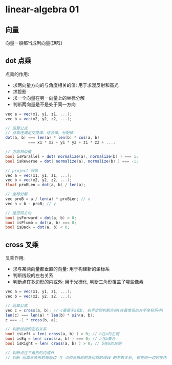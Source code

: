 # linear-algebra 01

## 向量

向量一般都当成列向量(矩阵)

## dot 点乘

点乘的作用:
- 求两向量方向的与角度相关的值: 用于求漫反射和高光
- 求投影
- 求一个向量在另一向量上的坐标分解
- 判断两向量是不是处于同一方向

```c#
vec a = vec(x1, y1, z1, ...);
vec b = vec(x2, y2, z2, ...);

// 运算公式
// 点乘还满足交换律、结合律、分配律
dot(a, b) === len(a) * len(b) * cos(a, b)
          === x1 * x2 + y1 * y2 + z1 * z2 + ...;

// 方向相似值
bool isParallel = dot( normalize(a), normalize(b) ) === 1;
bool isReverse = dot( normalize(a), normalize(b) ) === -1;

// project 投影
vec a = vec(x1, y1, z1, ...);
vec b = vec(x2, y2, z2, ...);
float proBLen = dot(a, b) / len(a);

// 坐标分解
vec proB = a / len(a) * proBLen; // x
vec n = b - proB; // y

// 是否同方向
bool isForward = dot(a, b) > 0;
bool isPlumb = dot(a, b) === 0;
bool isBack = dot(a, b) < 0;
```

## cross 叉乘

叉乘作用:
- 求与某两向量都垂直的向量: 用于构建新的坐标系
- 判断线段的左右关系
- 判断点在多边形的内或外: 用于光栅化, 判断三角形覆盖了哪些像素

```c#
vec a = vec(x1, y1, z1, ...);
vec b = vec(x2, y2, z2, ...);

// 运算公式
vec c = cross(a, b); // c垂直于a和b, 右手定则判断方向(在最常见的左手坐标系中)
len(c) === len(a) * len(b) * sin(a, b);
c === -1 * cross(b, a);

// 判断线段的左右关系
bool isLeft = len( cross(a, b) ) > 0; // b在a的左侧
bool isEq = len( cross(a, b) ) === 0; // a与b重合
bool isRight = len( cross(a, b) ) > 0; // b在a的左侧

// 判断点在三角形的内或外
// 判断 组成三角形的每条边 与 点和三角形的角组成的线段 的左右关系, 都在同一边则在内部

```
